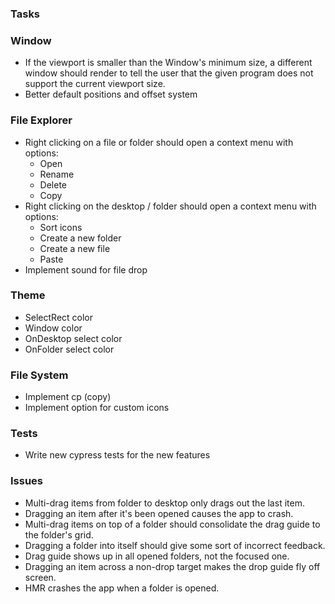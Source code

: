 ### Tasks

### Window

- If the viewport is smaller than the Window's minimum size, a different window should render to tell the user that the given program does not support the current viewport size.
- Better default positions and offset system

### File Explorer

- Right clicking on a file or folder should open a context menu with options:
  - Open
  - Rename
  - Delete
  - Copy
- Right clicking on the desktop / folder should open a context menu with options:
  - Sort icons
  - Create a new folder
  - Create a new file
  - Paste
- Implement sound for file drop

### Theme

- SelectRect color
- Window color
- OnDesktop select color
- OnFolder select color

### File System

- Implement cp (copy)
- Implement option for custom icons

### Tests

- Write new cypress tests for the new features

### Issues

- Multi-drag items from folder to desktop only drags out the last item.
- Dragging an item after it's been opened causes the app to crash.
- Multi-drag items on top of a folder should consolidate the drag guide to the folder's grid.
- Dragging a folder into itself should give some sort of incorrect feedback.
- Drag guide shows up in all opened folders, not the focused one.
- Dragging an item across a non-drop target makes the drop guide fly off screen.
- HMR crashes the app when a folder is opened.
